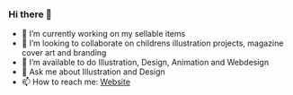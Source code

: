 ### Hi there 👋

- 🔭 I’m currently working on my sellable items
- 👯 I’m looking to collaborate on childrens illustration projects, magazine cover art and branding
- 🤔 I’m available to do Illustration, Design, Animation and Webdesign
- 💬 Ask me about Illustration and Design
- 📫 How to reach me: [Website](https://aaronbyon.com)
